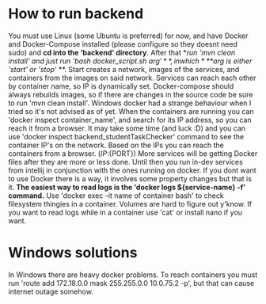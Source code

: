 # How to run backend

You must use Linux (some Ubuntu is preferred) for now, and have Docker and Docker-Compose installed (please configure so they doesnt need sudo)
and **cd into the 'backend' directory**. After that **run 'mvn clean install' and just run 'bash docker_script.sh $arg'**, in which ** *$arg is either 'start' or 'stop'* **.
Start creates a network, images of the services, and containers from the images on said network. Services can reach each other by container name, so IP is
dynamically set. Docker-compose should always rebuilds images, so if there are changes in the source code be sure to run 'mvn clean install'.
Windows docker had a strange behaviour when I tried so it's not advised as of yet. When the containers are running you can 'docker inspect container_name',
and search for its IP address, so you can reach it from a browser. It may take some time (and luck :D) and you can use 'docker inspect backend_studentTaskChecker'
command to see the container IP's on the network. Based on the IPs you can reach the containers from a browser. (${IP}:${PORT})
More services will be getting Docker files after they are more or less done. Until then you run in-dev services from intellij in conjunction with the ones
running on docker. If you dont want to use Docker there is a way, it involves some property changes but that is it.
**The easiest way to read logs is the 'docker logs ${service-name} -f' command.**
Use 'docker exec -it name of container bash' to check filesystem thingies in a container. Volumes are hard to figure out y'know.
If you want to read logs while in a container use 'cat' or install nano if you want.

# Windows solutions
In Windows there are heavy docker problems. To reach containers you must run 'route add 172.18.0.0 mask 255.255.0.0 10.0.75.2 -p', but that can cause internet outage somehow.